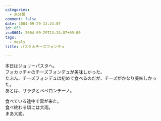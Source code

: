 ```yaml
---
categories:
  - 未分類
comment: false
date: 2004-09-29 13:24:07
id: 853
iso8601: 2004-09-29T13:24:07+09:00
tags:
  - meals
title: パスタ＆チーズフォンデュ

---
```


<div class="entry-body">
  <p>本日はジョリーパスタへ。<br />
    フォカッチャのチーズフォンデュが美味しかった。<br />
    たぶん、チーズフォンデュは初めて食べるのだが、チーズがかなり美味しかった。<br />
    あとは、サラダとペペロンチーノ。</p>

  <p>食べている途中で雷が来た。<br />
    食べ終わる頃には大雨。<br />
    まあ大変。</p>
</div>
